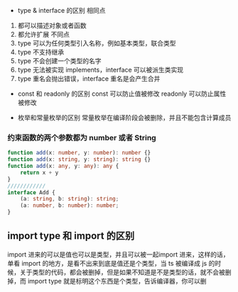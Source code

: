 - type & interface 的区别
相同点
1. 都可以描述对象或者函数
2. 都允许扩展
不同点
1. type 可以为任何类型引入名称，例如基本类型，联合类型
2. type 不支持继承
3. type 不会创建一个类型的名字
4. type 无法被实现 implements，interface 可以被派生类实现
5. type 重名会抛出错误，interface 重名是会产生合并

- const 和 readonly 的区别
const 可以防止值被修改
readonly 可以防止属性被修改

- 枚举和常量枚举的区别
常量枚举在编译阶段会被删除，并且不能包含计算成员

### 约束函数的两个参数都为 number 或者 String
```ts
function add(x: number, y: number): number {}
function add(x: string, y: string): string {}
function add(x: any, y: any): any {
    return x + y
}
////////////
interface Add {
    (a: string, b: string): string;
    (a: number, b: number): number;
}
```

## import type 和 import 的区别
import 进来的可以是值也可以是类型，并且可以被一起import 进来，这样的话，单看 import 的地方，是看不出来到底是值还是个类型，当 ts 被编译成 js 的时候，关于类型的代码，都会被删掉，但是如果不知道是不是类型的话，就不会被删掉，而 import type 就是标明这个东西是个类型，告诉编译器，你可以删
